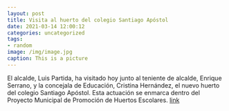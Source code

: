 ```yaml
---
layout: post
title: Visita al huerto del colegio Santiago Apóstol
date: 2021-03-14 12:00:12
categories: uncategorized
tags:
- random
image: /img/image.jpg
caption: This is a picture
---
```

El alcalde, Luis Partida, ha visitado hoy junto al teniente de alcalde, Enrique Serrano, y la concejala de Educación, Cristina Hernández, el nuevo huerto del colegio Santiago Apóstol. Esta actuación se enmarca dentro del Proyecto Municipal de Promoción de Huertos Escolares.  [link](https://www.ayto-villacanada.es/tu-ayuntamiento/visita-al-huerto-del-colegio-santiago-apostol/)
